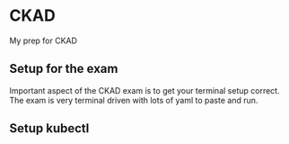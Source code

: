 # CKAD
My prep for CKAD

## Setup for the exam
Important aspect of the CKAD exam is to get your terminal setup correct.
The exam is very terminal driven with lots of yaml to paste and run.

## Setup kubectl
